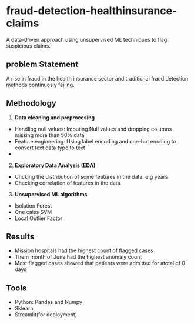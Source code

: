 # fraud-detection-healthinsurance-claims
A data-driven approach using unsupervised ML techniques to flag suspicious claims.

## problem Statement
A rise in fraud in the health insurance sector and traditional fraud detection methods continuosly failing.

## Methodology
1. **Data cleaning and preprocesing**
- Handling null values: Imputing Null values and dropping columns missing more than 50% data
- Feature engineering: Using label encoding and one-hot enoding to convert text data type to text
- 

2. **Exploratory Data Analysis (EDA)**
- Chcking the distribution of some features in the data: e.g years
- Checking correlation of features in the data

3. **Unsupervised ML algorithms**
- Isolation Forest
- One calss SVM
- Local Outlier Factor

## Results
- Mission hospitals had the highest count of flagged cases
- Them month of June had the highest anomaly count
- Most flagged cases showed that patients were admitted for  atotal of 0 days

## Tools
- Python: Pandas and Numpy
- Sklearn
- Streamlit(for deployment)